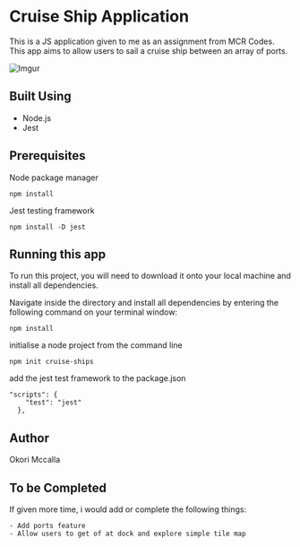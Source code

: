 
# Cruise Ship Application

This is a JS application given to me as an assignment from MCR Codes. This app aims to allow users to sail a cruise ship between an array of ports.

![Imgur](https://i.imgur.com/RlFb9fx.png)

## Built Using

- Node.js
- Jest

## Prerequisites

Node package manager

```
npm install
```

Jest testing framework

```
npm install -D jest
```

## Running this app

To run this project, you will need to download it onto your local machine and install all dependencies.

Navigate inside the directory and install all dependencies by entering the following command on your terminal window:

```
npm install
```

initialise a node project from the command line

```
npm init cruise-ships
```

add the jest test framework to the package.json

```
"scripts": {
    "test": "jest"
  },
```

## Author

Okori Mccalla

## To be Completed 


If given more time, i would add or complete the following things:

```
- Add ports feature
- Allow users to get of at dock and explore simple tile map
```